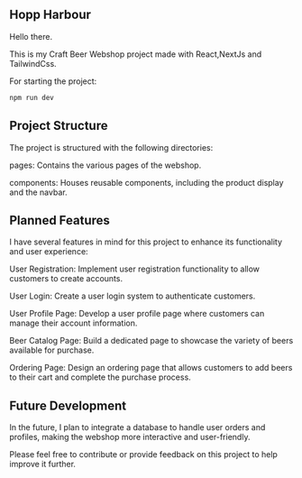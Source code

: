 ## Hopp Harbour

Hello there.

This is my Craft Beer Webshop project made with React,NextJs and TailwindCss.

For starting the project:
```bash
npm run dev
```

## Project Structure

The project is structured with the following directories:

pages: Contains the various pages of the webshop.

components: Houses reusable components, including the product display and the navbar.

## Planned Features

I have several features in mind for this project to enhance its functionality and user experience:

User Registration: Implement user registration functionality to allow customers to create accounts.

User Login: Create a user login system to authenticate customers.

User Profile Page: Develop a user profile page where customers can manage their account information.

Beer Catalog Page: Build a dedicated page to showcase the variety of beers available for purchase.

Ordering Page: Design an ordering page that allows customers to add beers to their cart and complete the purchase process.

## Future Development

In the future, I plan to integrate a database to handle user orders and profiles, making the webshop more interactive and user-friendly.

Please feel free to contribute or provide feedback on this project to help improve it further.